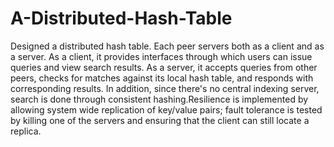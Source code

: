 # A-Distributed-Hash-Table
Designed a distributed hash table. Each peer servers both as a client and as a server. As a client, it provides interfaces through which users can issue queries and view search results. As a server, it accepts queries from other peers, checks for matches against its local hash table, and responds with corresponding results.  In addition, since there's no central  indexing  server, search is done through consistent hashing.Resilience is implemented by allowing system wide replication of key/value pairs; fault tolerance is tested by killing one of the servers and ensuring that the client can still locate a replica.   
